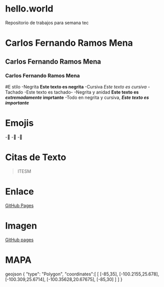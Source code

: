 # hello.world
Repositorio de trabajos para semana tec

# Carlos Fernando Ramos Mena
## Carlos Fernando Ramos Mena
### Carlos Fernando Ramos Mena

#E stilo
-Negrita **Este texto es negrita**
-Cursiva *Este texto es cursiva*
-Tachado -Este texto es tachado-
-Negrita y anidad **Este texto es _extremadamente_ imprtante**
-Todo en negrita y cursiva, ***Este texto es importante***

# Emojis
-🐊
-🎱
-🎇

# Citas de Texto
>ITESM

# Enlace
[GitHub Pages](https://www.markdownguide.org/cheat-sheet/)

# Imagen
[GitHub pages](https://tec.mx/sites/default/files/repositorio/Home/tec-de-monterrey-newsroom.jpg)

# MAPA
  geojson
  {
    "type": "Polygon",
    "coordinates":[
        [
          [-85,35],
          [-100.2155,25.678],
          [-100.309,25.6714],
          [-100.35628,20.67675],
          [-85,30]
        ]
    ]
  }
  
